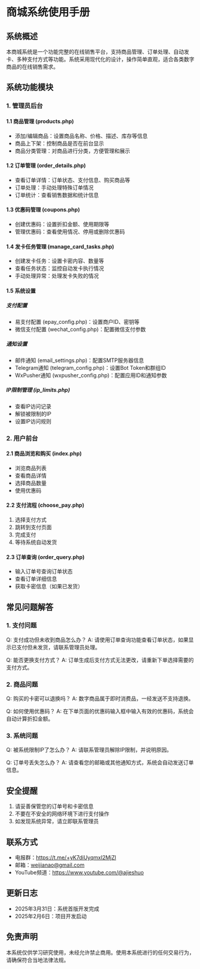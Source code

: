 # 商城系统使用手册

## 系统概述
本商城系统是一个功能完整的在线销售平台，支持商品管理、订单处理、自动发卡、多种支付方式等功能。系统采用现代化的设计，操作简单直观，适合各类数字商品的在线销售需求。

## 系统功能模块

### 1. 管理员后台

#### 1.1 商品管理 (products.php)
- 添加/编辑商品：设置商品名称、价格、描述、库存等信息
- 商品上下架：控制商品是否在前台显示
- 商品分类管理：对商品进行分类，方便管理和展示

#### 1.2 订单管理 (order_details.php)
- 查看订单详情：订单状态、支付信息、购买商品等
- 订单处理：手动处理特殊订单情况
- 订单统计：查看销售数据和统计信息

#### 1.3 优惠码管理 (coupons.php)
- 创建优惠码：设置折扣金额、使用期限等
- 管理优惠码：查看使用情况、停用或删除优惠码

#### 1.4 发卡任务管理 (manage_card_tasks.php)
- 创建发卡任务：设置卡密内容、数量等
- 查看任务状态：监控自动发卡执行情况
- 手动处理异常：处理发卡失败的情况

#### 1.5 系统设置

##### 支付配置
- 易支付配置 (epay_config.php)：设置商户ID、密钥等
- 微信支付配置 (wechat_config.php)：配置微信支付参数

##### 通知设置
- 邮件通知 (email_settings.php)：配置SMTP服务器信息
- Telegram通知 (telegram_config.php)：设置Bot Token和群组ID
- WxPusher通知 (wxpusher_config.php)：配置应用ID和通知参数

##### IP限制管理 (ip_limits.php)
- 查看IP访问记录
- 解锁被限制的IP
- 设置IP访问规则

### 2. 用户前台

#### 2.1 商品浏览和购买 (index.php)
- 浏览商品列表
- 查看商品详情
- 选择商品数量
- 使用优惠码

#### 2.2 支付流程 (choose_pay.php)
1. 选择支付方式
2. 跳转到支付页面
3. 完成支付
4. 等待系统自动发货

#### 2.3 订单查询 (order_query.php)
- 输入订单号查询订单状态
- 查看订单详细信息
- 获取卡密信息（如果已发货）

## 常见问题解答

### 1. 支付问题
Q: 支付成功但未收到商品怎么办？
A: 请使用订单查询功能查看订单状态，如果显示已支付但未发货，请联系管理员处理。

Q: 能否更换支付方式？
A: 订单生成后支付方式无法更改，请重新下单选择需要的支付方式。

### 2. 商品问题
Q: 购买的卡密可以退换吗？
A: 数字商品属于即时消费品，一经发送不支持退换。

Q: 如何使用优惠码？
A: 在下单页面的优惠码输入框中输入有效的优惠码，系统会自动计算折扣金额。

### 3. 系统问题
Q: 被系统限制IP了怎么办？
A: 请联系管理员解除IP限制，并说明原因。

Q: 订单号丢失怎么办？
A: 请查看您的邮箱或其他通知方式，系统会自动发送订单信息。

## 安全提醒
1. 请妥善保管您的订单号和卡密信息
2. 不要在不安全的网络环境下进行支付操作
3. 如发现系统异常，请立即联系管理员

## 联系方式
- 电报群：https://t.me/+yK7diUyqmxI2MjZl
- 邮箱：weijianao@gmail.com
- YouTube频道：https://www.youtube.com/@ajieshuo

## 更新日志
- 2025年3月31日：系统首版开发完成
- 2025年2月6日：项目开发启动

## 免责声明
本系统仅供学习研究使用，未经允许禁止商用。使用本系统进行的任何交易行为，请确保符合当地法律法规。